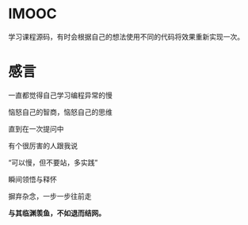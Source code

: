 # IMOOC

学习课程源码，有时会根据自己的想法使用不同的代码将效果重新实现一次。


# 感言
一直都觉得自己学习编程异常的慢<br>

恼怒自己的智商，恼怒自己的思维<br>

直到在一次提问中<br>

有个很厉害的人跟我说<br>

“可以慢，但不要站，多实践”<br>

瞬间领悟与释怀<br>

摒弃杂念，一步一步往前走<br>

**与其临渊羡鱼，不如退而结网。**
